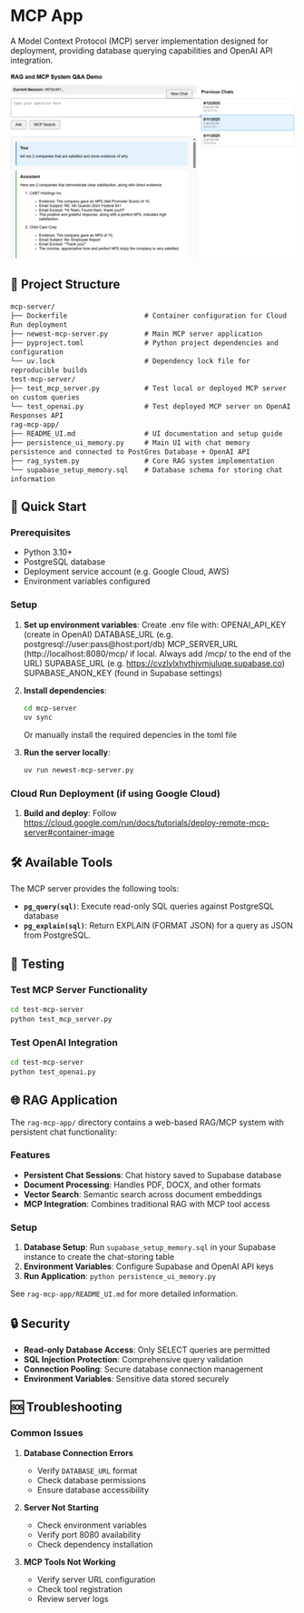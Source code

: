 # MCP App

A Model Context Protocol (MCP) server implementation designed for deployment, providing database querying capabilities and OpenAI API integration.

![UI](ui_image.png "UI Demo")

## 📁 Project Structure

```
mcp-server/
├── Dockerfile                   # Container configuration for Cloud Run deployment
├── newest-mcp-server.py         # Main MCP server application
├── pyproject.toml               # Python project dependencies and configuration
└── uv.lock                      # Dependency lock file for reproducible builds
test-mcp-server/
├── test_mcp_server.py           # Test local or deployed MCP server on custom queries
└── test_openai.py               # Test deployed MCP server on OpenAI Responses API
rag-mcp-app/                 
├── README_UI.md                 # UI documentation and setup guide
├── persistence_ui_memory.py     # Main UI with chat memory persistence and connected to PostGres Database + OpenAI API
├── rag_system.py                # Core RAG system implementation
└── supabase_setup_memory.sql    # Database schema for storing chat information
```

## 🚀 Quick Start

### Prerequisites
- Python 3.10+
- PostgreSQL database
- Deployment service account (e.g. Google Cloud, AWS)
- Environment variables configured

### Setup
1. **Set up environment variables**:
   Create .env file with:
   OPENAI_API_KEY (create in OpenAI)
   DATABASE_URL (e.g. postgresql://user:pass@host:port/db)
   MCP_SERVER_URL (http://localhost:8080/mcp/ if local. Always add /mcp/ to the end of the URL)
   SUPABASE_URL (e.g. https://cvzlylxhvthjvmjuluqe.supabase.co)
   SUPABASE_ANON_KEY (found in Supabase settings)


2. **Install dependencies**:
   ```bash
   cd mcp-server
   uv sync
   ```
   Or manually install the required depencies in the toml file

3. **Run the server locally**:
   ```bash
   uv run newest-mcp-server.py
   ```

### Cloud Run Deployment (if using Google Cloud)

1. **Build and deploy**:
   Follow https://cloud.google.com/run/docs/tutorials/deploy-remote-mcp-server#container-image
   

## 🛠️ Available Tools

The MCP server provides the following tools:

- **`pg_query(sql)`**: Execute read-only SQL queries against PostgreSQL database
- **`pg_explain(sql)`**: Return EXPLAIN (FORMAT JSON) for a query as JSON from PostgreSQL.

## 🧪 Testing

### Test MCP Server Functionality
```bash
cd test-mcp-server
python test_mcp_server.py
```

### Test OpenAI Integration
```bash
cd test-mcp-server
python test_openai.py
```

## 🌐 RAG Application

The `rag-mcp-app/` directory contains a web-based RAG/MCP system with persistent chat functionality:

### Features
- **Persistent Chat Sessions**: Chat history saved to Supabase database
- **Document Processing**: Handles PDF, DOCX, and other formats
- **Vector Search**: Semantic search across document embeddings
- **MCP Integration**: Combines traditional RAG with MCP tool access

### Setup
1. **Database Setup**: Run `supabase_setup_memory.sql` in your Supabase instance to create the chat-storing table
2. **Environment Variables**: Configure Supabase and OpenAI API keys
3. **Run Application**: `python persistence_ui_memory.py`

See `rag-mcp-app/README_UI.md` for more detailed information.

## 🔒 Security

- **Read-only Database Access**: Only SELECT queries are permitted
- **SQL Injection Protection**: Comprehensive query validation
- **Connection Pooling**: Secure database connection management
- **Environment Variables**: Sensitive data stored securely


## 🆘 Troubleshooting

### Common Issues

1. **Database Connection Errors**
   - Verify `DATABASE_URL` format
   - Check database permissions
   - Ensure database accessibility

2. **Server Not Starting**
   - Check environment variables
   - Verify port 8080 availability
   - Check dependency installation

3. **MCP Tools Not Working**
   - Verify server URL configuration
   - Check tool registration
   - Review server logs
